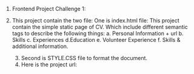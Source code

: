 1. Frontend Project Challenge 1:
2. This project contain the two file: One is index.html file:
   This project contain the simple static page of CV. Which include different semantic tags to describe the following things:
   a. Personal Information + url
   b. Skills
   c. Experiences
   d.Education
   e. Volunteer Experience
   f. Skills & additional information.

   3. Second is STYLE.CSS file to format the document.
   4. Here is the project url: 

   
